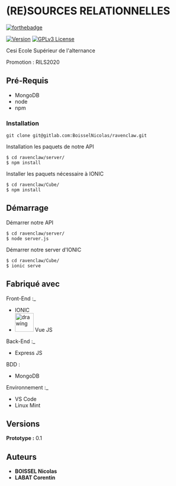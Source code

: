 # (RE)SOURCES RELATIONNELLES
[![forthebadge](https://forthebadge.com/images/badges/built-with-love.svg)](https://forthebadge.com)

[![Version](https://badge.fury.io/gh/tterb%2FHyde.svg)](https://badge.fury.io/gh/tterb%2FHyde)
[![GPLv3 License](https://img.shields.io/badge/License-GPL%20v3-yellow.svg)](https://opensource.org/licenses/)

Cesi Ecole Supérieur de l'alternance

Promotion : RILS2020

## Pré-Requis

 - MongoDB
 - node
 - npm


### Installation
```
git clone git@gitlab.com:BoisselNicolas/ravenclaw.git
```

Installation les paquets de notre API

```
$ cd ravenclaw/server/
$ npm install
```

Installer les paquets nécessaire à IONIC
```
$ cd ravenclaw/Cube/
$ npm install
```


## Démarrage
Démarrer notre API

```
$ cd ravenclaw/server/
$ node server.js
```

Démarrer notre server d'IONIC
```
$ cd ravenclaw/Cube/
$ ionic serve
```


## Fabriqué avec

Front-End :_
* IONIC 
* <img src="https://upload.wikimedia.org/wikipedia/commons/thumb/9/95/Vue.js_Logo_2.svg/1200px-Vue.js_Logo_2.svg.png" alt="drawing" style="width:50px;"/> Vue JS 

Back-End :_
* Express JS

BDD :
* MongoDB

Environnement :_
* VS Code
* Linux Mint


## Versions

**Prototype :** 0.1


## Auteurs

* **BOISSEL Nicolas** 
* **LABAT Corentin**



